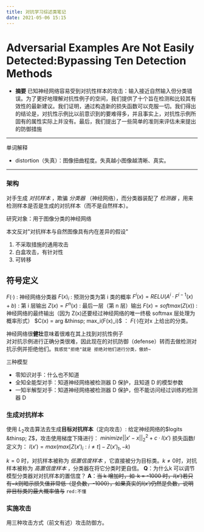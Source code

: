 ```yaml
---
title: 对抗学习综述类笔记
date: 2021-05-06 15:15
---
```


# Adversarial Examples Are Not Easily Detected:Bypassing Ten Detection Methods
- **摘要** 已知神经网络容易受到对抗性样本的攻击：输入接近自然输入但分类错误。为了更好地理解对抗性例子的空间，我们提供了十个旨在检测和比较其有效性的最新建议。我们证明，通过构造新的损失函数可以克服一切。我们得出的结论是，对抗性示例比以前意识到的要难得多，并且事实上，对抗性示例所固有的属性实际上并没有。最后，我们提出了一些简单的准则来评估未来提出的防御措施
- - - - - -- 
单词解释
- distortion（失真）：图像扭曲程度。失真越小图像越清晰、真实。

- - - - - -- 

### 架构
对手生成 *对抗样本* ，欺骗 *分类器* （神经网络），而分类器装配了 *检测器* ，用来检测样本是否是生成的对抗样本（而不是自然样本）。

研究对象：用于图像分类的神经网络

本文反对"对抗样本与自然图像具有内在差异的假设"

1. 不采取措施的通用攻击
2. 白盒攻击，有针对性
3. 可转移

## 符号定义
$F(·)$ : 神经网络分类器
${F(x)}_i$  : 预测分类为第 i 类的概率
$F^i(x) = RELU(A^i·F^{i-1}(x) + b)$ : 第 i 层输出
$Z(x) = F^n(x)$ : 最后一层（第 n 层）输出
$F(x) = softmax(Z(x))$ : 神经网络的最终输出（因为 Z(x)还要经过神经网络的唯一终极 softmax 层处理为概率形式）
$C(x) = arg &thinsp; max_i(F(x)_i)$ ： $F(·)$在对x 上给出的分类。  

神经网络很**健壮**意味着很难在其上找到对抗性例子  
对对抗示例进行正确分类很难，因此现在的对抗防御（defense）转而去做检测对抗示例并拒绝他们。`我感觉"拒绝"就是 拒绝对他们进行分类，傲娇~`

三种模型
- 零知识对手：什么也不知道
- 全知全能型对手：知道神经网络被检测器 D 保护，且知道 D 的模型参数
- 一知半解型对手：知道神经网络被检测器 D 保护，但不能访问经过训练的检测器 D   

### 生成对抗样本
使用 $L_2$攻击算法去生成**目标对抗样本**（定向攻击）:
给定神经网络的$logits &thinsp; Z$，攻击使用梯度下降进行：
$minimize ||x' -  x||_2^2 + c·l(x')$
损失函数$l$定义为：
$l(x') = max(max[Z(x')_i:i \neq t] - Z(x')_t, -k)$

$k = 0$ 时，对抗样本被称为 *低置信度样本* ，它直接被分为目标类。$k \neq 0$时，对抗样本被称为 *高置信度样本* ，分类器在将它分类时更自信。
**Q**：为什么k 可以调节模型分类器对对抗样本的置信度？
**A**：~~当 k 增加时，如-k = -1000 时，$l(x')$若只有$-k$则暗示损失值非常低（是负数，-1000），如果真实的$l(x')$仍然是负数，说明非目标类的最大概率值与~~
`red:不懂`

### 实施攻击
用三种攻击方式（前文有述）攻击防御方。  










